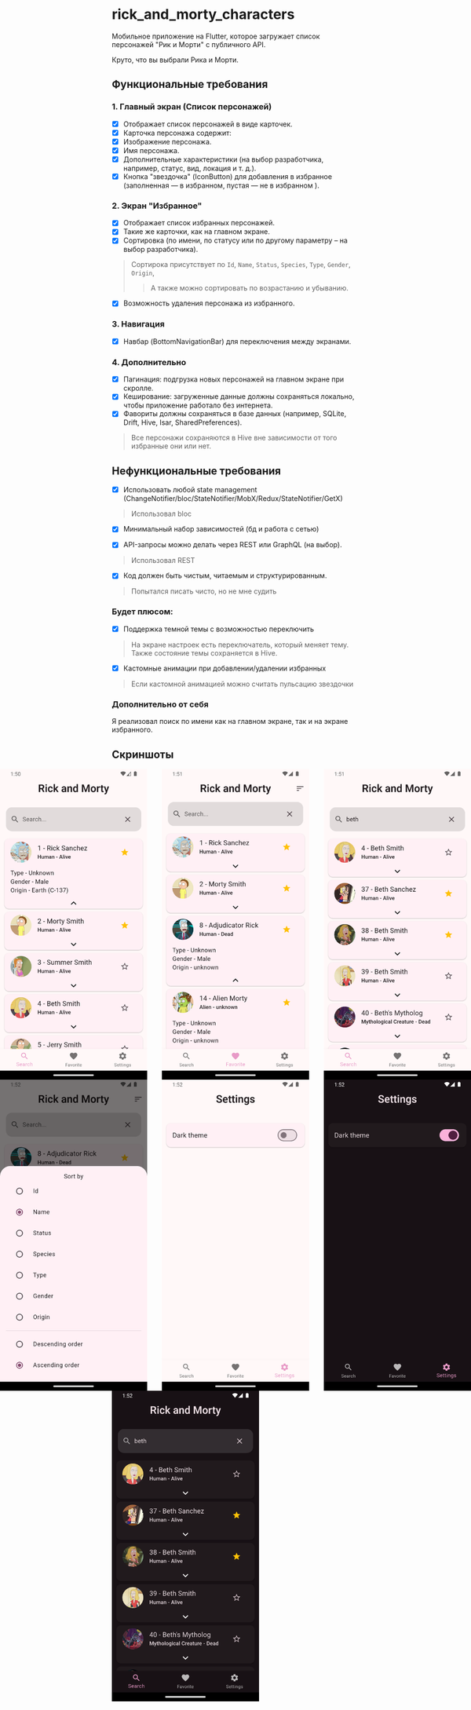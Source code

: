 # rick_and_morty_characters

Мобильное приложение на Flutter, которое загружает список персонажей "Рик и Морти" с публичного API.

Круто, что вы выбрали Рика и Морти.


## Функциональные требования
### 1. Главный экран (Список персонажей)

- [x] Отображает список персонажей в виде карточек.
- [x] Карточка персонажа содержит:
- [x] Изображение персонажа.
- [x] Имя персонажа.
- [x] Дополнительные характеристики (на выбор разработчика, например, статус, вид,
локация и т. д.).
- [x] Кнопка "звездочка" (IconButton) для добавления в избранное (заполненная — в
избранном, пустая — не в избранном
).
### 2. Экран "Избранное"

- [x] Отображает список избранных персонажей.
- [x] Такие же карточки, как на главном экране.
- [x] Сортировка (по имени, по статусу или по другому параметру – на выбор
разработчика).
> Сортирока присутствует по 
    `Id`,
    `Name`,
    `Status`,
    `Species`,
    `Type`,
    `Gender`,
    `Origin`,
>> А также можно сортировать по возрастанию и убыванию.
- [x] Возможность удаления персонажа из избранного.

### 3. Навигация

- [x] Навбар (BottomNavigationBar) для переключения между экранами.

### 4. Дополнительно

- [x] Пагинация: подгрузка новых персонажей на главном экране при скролле.
- [x] Кеширование: загруженные данные должны сохраняться локально, чтобы
приложение работало без интернета. 
- [x] Фавориты должны сохраняться в базе данных (например, SQLite, Drift, Hive,
Isar, SharedPreferences).
> Все персонажи сохраняются в Hive вне зависимости от того избранные они или нет. 

## Нефункциональные требования

- [x] Использовать любой state management
(ChangeNotifier/bloc/StateNotifier/MobX/Redux/StateNotifier/GetX)
> Использовал bloc
- [x] Минимальный набор зависимостей (бд и работа с сетью)

- [x] API-запросы можно делать через REST или GraphQL (на выбор).
> Использовал REST
- [x] Код должен быть чистым, читаемым и структурированным.
> Попытался писать чисто, но не мне судить

### Будет плюсом:

- [x] Поддержка темной темы с возможностью переключить
> На экране настроек есть переключатель, который меняет тему. Также состояние темы сохраняется в Hive.
- [x] Кастомные анимации при добавлении/удалении избранных 
> Если кастомной анимацией можно считать пульсацию звездочки

### Дополнительно от себя

Я реализовал поиск по имени как на главном экране, так и на экране избранного.

## Скриншоты

<div style="display: flex; gap: 30px; justify-content: center;">
    <img src="images/main_page.png" alt="main_page.png" width="300" />
    <img src="images/favorite_page.png" alt="favorite_page.png" width="300" />
    <img src="images/search_main.png" alt="search_main.png" width="300" />
</div>

<div style="display: flex; gap: 30px; justify-content: center;">
    <img src="images/favorite_sort.png" alt="favorite_sort.png" width="300" />
    <img src="images/settings_page_light.png" alt="settings_page_light.png" width="300" />
    <img src="images/settings_page_dark.png" alt="settings_page_dark.png" width="300" />
</div>

<img src="images/main_dark.png" width="300">


